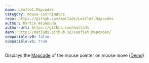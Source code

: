 ```yaml
---
name: Leaflet.Mapcodes
category: mouse-coordinates
repo: https://github.com/matlads/Leaflet.Mapcodes
author: Martin Atukunda
author-url: https://github.com/matlads
demo: http://matlads.github.io/Leaflet.Mapcodes/
compatible-v0: false
compatible-v1: true
---
```


Displays the <a href="http://www.mapcode.com">Mapcode</a> of the mouse pointer on mouse move (<a href="http://matlads.github.io/Leaflet.Mapcodes/">Demo</a>)
